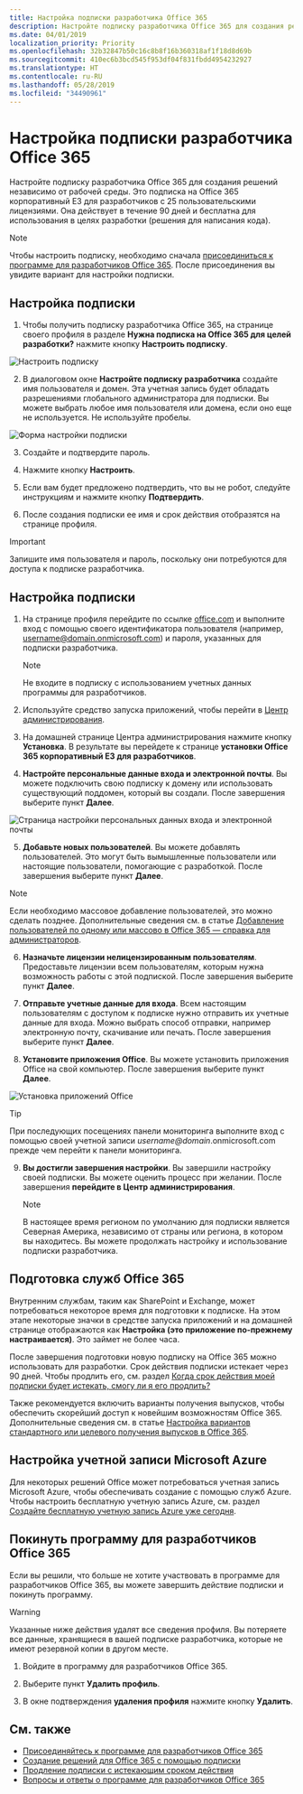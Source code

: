 ```yaml
---
title: Настройка подписки разработчика Office 365
description: Настройте подписку разработчика Office 365 для создания решений независимо от рабочей среды.
ms.date: 04/01/2019
localization_priority: Priority
ms.openlocfilehash: 32b32847b50c16c8b8f16b360318af1f18d8d69b
ms.sourcegitcommit: 410ec6b3bcd545f953df04f831fbdd4954232927
ms.translationtype: HT
ms.contentlocale: ru-RU
ms.lasthandoff: 05/28/2019
ms.locfileid: "34490961"
---
```

# <a name="set-up-an-office-365-developer-subscription"></a>Настройка подписки разработчика Office 365 

Настройте подписку разработчика Office 365 для создания решений независимо от рабочей среды. Это подписка на Office 365 корпоративный E3 для разработчиков с 25 пользовательскими лицензиями. Она действует в течение 90 дней и бесплатна для использования в целях разработки (решения для написания кода).

> [!NOTE] 
> Чтобы настроить подписку, необходимо сначала [присоединиться к программе для разработчиков Office 365](office-365-developer-program.md). После присоединения вы увидите вариант для настройки подписки.

## <a name="set-up-your-subscription"></a>Настройка подписки

1. Чтобы получить подписку разработчика Office 365, на странице своего профиля в разделе **Нужна подписка на Office 365 для целей разработки?** нажмите кнопку **Настроить подписку**.

  ![Настроить подписку](images/4-set-up-subscription.png)

2. В диалоговом окне **Настройте подписку разработчика** создайте имя пользователя и домен. Эта учетная запись будет обладать разрешениями глобального администратора для подписки. Вы можете выбрать любое имя пользователя или домена, если оно еще не используется. Не используйте пробелы.

  ![Форма настройки подписки](images/5-set-up-form.png)

3. Создайте и подтвердите пароль.

4. Нажмите кнопку **Настроить**.

5. Если вам будет предложено подтвердить, что вы не робот, следуйте инструкциям и нажмите кнопку **Подтвердить**.

6. После создания подписки ее имя и срок действия отобразятся на странице профиля.

  > [!IMPORTANT]
  > Запишите имя пользователя и пароль, поскольку они потребуются для доступа к подписке разработчика.

## <a name="configure-the-subscription"></a>Настройка подписки

1. На странице профиля перейдите по ссылке [office.com](https://www.office.com/) и выполните вход с помощью своего идентификатора пользователя (например, username@domain.onmicrosoft.com) и пароля, указанных для подписки разработчика.

   > [!NOTE] 
   > Не входите в подписку с использованием учетных данных программы для разработчиков.

2. Используйте средство запуска приложений, чтобы перейти в [Центр администрирования](https://portal.office.com/adminportal/home#/homepage).

3. На домашней странице Центра администрирования нажмите кнопку **Установка**. В результате вы перейдете к странице **установки Office 365 корпоративный E3 для разработчиков**.

4. **Настройте персональные данные входа и электронной почты**. Вы можете подключить свою подписку к домену или использовать существующий поддомен, который вы создали. После завершения выберите пункт **Далее**.

  ![Страница настройки персональных данных входа и электронной почты](images/8a-set-up-personalize.png)

5. **Добавьте новых пользователей**. Вы можете добавлять пользователей. Это могут быть вымышленные пользователи или настоящие пользователи, помогающие с разработкой. После завершения выберите пункт **Далее**.
    
  > [!NOTE]
  > Если необходимо массовое добавление пользователей, это можно сделать позднее. Дополнительные сведения см. в статье [Добавление пользователей по одному или массово в Office 365 — справка для администраторов](https://support.office.com/article/add-users-individually-or-in-bulk-to-office-365-admin-help-1970f7d6-03b5-442f-b385-5880b9c256ec).

6. **Назначьте лицензии нелицензированным пользователям**. Предоставьте лицензии всем пользователям, которым нужна возможность работы с этой подпиской. После завершения выберите пункт **Далее**.

7. **Отправьте учетные данные для входа**. Всем настоящим пользователям с доступом к подписке нужно отправить их учетные данные для входа. Можно выбрать способ отправки, например электронную почту, скачивание или печать. После завершения выберите пункт **Далее**.

8. **Установите приложения Office**. Вы можете установить приложения Office на свой компьютер. После завершения выберите пункт **Далее**.

  ![Установка приложений Office](images/11-install-office-apps.png)

   > [!TIP] 
   > При последующих посещениях панели мониторинга выполните вход с помощью своей учетной записи *username@domain*.onmicrosoft.com прежде чем перейти к панели мониторинга.

9. **Вы достигли завершения настройки**. Вы завершили настройку своей подписки. Вы можете оценить процесс при желании. После завершения **перейдите в Центр администрирования**.
    
   > [!NOTE] 
   > В настоящее время регионом по умолчанию для подписки является Северная Америка, независимо от страны или региона, в котором вы находитесь. Вы можете продолжать настройку и использование подписки разработчика.

## <a name="provision-office-365-services"></a>Подготовка служб Office 365

Внутренним службам, таким как SharePoint и Exchange, может потребоваться некоторое время для подготовки к подписке. На этом этапе некоторые значки в средстве запуска приложений и на домашней странице отображаются как **Настройка (это приложение по-прежнему настраивается)**. Это займет не более часа.

После завершения подготовки новую подписку на Office 365 можно использовать для разработки. Срок действия подписки истекает через 90 дней. Чтобы продлить его, см. раздел [Когда срок действия моей подписки будет истекать, смогу ли я его продлить?](office-365-developer-program-faq.md#renew-subscription)

Также рекомендуется включить варианты получения выпусков, чтобы обеспечить скорейший доступ к новейшим возможностям Office 365. Дополнительные сведения см. в статье [Настройка вариантов стандартного или целевого получения выпусков в Office 365](https://support.office.com/article/set-up-the-standard-or-targeted-release-options-in-office-365-3b3adfa4-1777-4ff0-b606-fb8732101f47).

## <a name="set-up-a-microsoft-azure-account"></a>Настройка учетной записи Microsoft Azure

Для некоторых решений Office может потребоваться учетная запись Microsoft Azure, чтобы обеспечивать создание с помощью служб Azure. Чтобы настроить бесплатную учетную запись Azure, см. раздел [Создайте бесплатную учетную запись Azure уже сегодня](https://azure.microsoft.com/free/).

## <a name="leave-the-office-365-developer-program"></a>Покинуть программу для разработчиков Office 365

Если вы решили, что больше не хотите участвовать в программе для разработчиков Office 365, вы можете завершить действие подписки и покинуть программу.

  > [!WARNING]
  > Указанные ниже действия удалят все сведения профиля. Вы потеряете все данные, хранящиеся в вашей подписке разработчика, которые не имеют резервной копии в другом месте.

1. Войдите в программу для разработчиков Office 365.

2. Выберите пункт **Удалить профиль**.

3. В окне подтверждения **удаления профиля** нажмите кнопку **Удалить**.

## <a name="see-also"></a>См. также

- [Присоединяйтесь к программе для разработчиков Office 365](office-365-developer-program.md)
- [Создание решений для Office 365 с помощью подписки](build-office-365-solutions.md)
- [Продление подписки с истекающим сроком действия](subscription-expiration-and-renewal.md)
- [Вопросы и ответы о программе для разработчиков Office 365](office-365-developer-program-faq.md)
